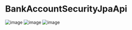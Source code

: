 # BankAccountSecurityJpaApi
![image](https://user-images.githubusercontent.com/98847639/231206780-3097abb8-ded8-41aa-bfbe-1689574da027.png)
![image](https://user-images.githubusercontent.com/98847639/231206902-21fd5e86-2cf4-425f-964c-411f55f7bbb4.png)
![image](https://user-images.githubusercontent.com/98847639/231207033-b2853e0d-65f7-4d25-a34e-216eae5f44cd.png)
